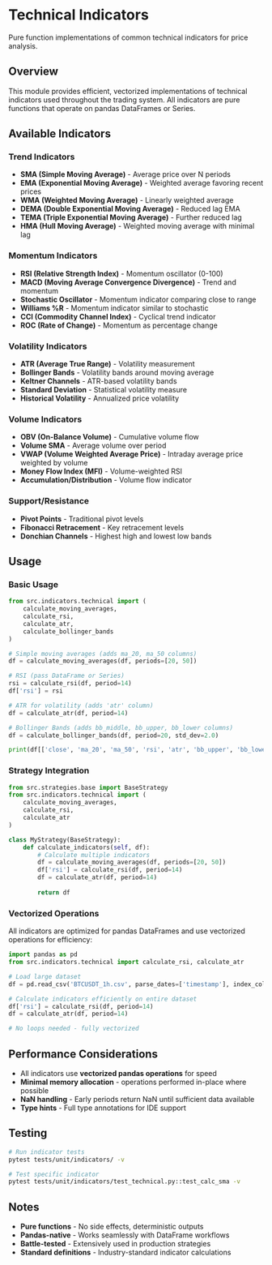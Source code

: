 # Technical Indicators

Pure function implementations of common technical indicators for price analysis.

## Overview

This module provides efficient, vectorized implementations of technical indicators used throughout the trading system. All indicators are pure functions that operate on pandas DataFrames or Series.

## Available Indicators

### Trend Indicators
- **SMA (Simple Moving Average)** - Average price over N periods
- **EMA (Exponential Moving Average)** - Weighted average favoring recent prices
- **WMA (Weighted Moving Average)** - Linearly weighted average
- **DEMA (Double Exponential Moving Average)** - Reduced lag EMA
- **TEMA (Triple Exponential Moving Average)** - Further reduced lag
- **HMA (Hull Moving Average)** - Weighted moving average with minimal lag

### Momentum Indicators
- **RSI (Relative Strength Index)** - Momentum oscillator (0-100)
- **MACD (Moving Average Convergence Divergence)** - Trend and momentum
- **Stochastic Oscillator** - Momentum indicator comparing close to range
- **Williams %R** - Momentum indicator similar to stochastic
- **CCI (Commodity Channel Index)** - Cyclical trend indicator
- **ROC (Rate of Change)** - Momentum as percentage change

### Volatility Indicators
- **ATR (Average True Range)** - Volatility measurement
- **Bollinger Bands** - Volatility bands around moving average
- **Keltner Channels** - ATR-based volatility bands
- **Standard Deviation** - Statistical volatility measure
- **Historical Volatility** - Annualized price volatility

### Volume Indicators
- **OBV (On-Balance Volume)** - Cumulative volume flow
- **Volume SMA** - Average volume over period
- **VWAP (Volume Weighted Average Price)** - Intraday average price weighted by volume
- **Money Flow Index (MFI)** - Volume-weighted RSI
- **Accumulation/Distribution** - Volume flow indicator

### Support/Resistance
- **Pivot Points** - Traditional pivot levels
- **Fibonacci Retracement** - Key retracement levels
- **Donchian Channels** - Highest high and lowest low bands

## Usage

### Basic Usage
```python
from src.indicators.technical import (
    calculate_moving_averages,
    calculate_rsi,
    calculate_atr,
    calculate_bollinger_bands
)

# Simple moving averages (adds ma_20, ma_50 columns)
df = calculate_moving_averages(df, periods=[20, 50])

# RSI (pass DataFrame or Series)
rsi = calculate_rsi(df, period=14)
df['rsi'] = rsi

# ATR for volatility (adds 'atr' column)
df = calculate_atr(df, period=14)

# Bollinger Bands (adds bb_middle, bb_upper, bb_lower columns)
df = calculate_bollinger_bands(df, period=20, std_dev=2.0)

print(df[['close', 'ma_20', 'ma_50', 'rsi', 'atr', 'bb_upper', 'bb_lower']].tail())
```

### Strategy Integration
```python
from src.strategies.base import BaseStrategy
from src.indicators.technical import (
    calculate_moving_averages,
    calculate_rsi,
    calculate_atr
)

class MyStrategy(BaseStrategy):
    def calculate_indicators(self, df):
        # Calculate multiple indicators
        df = calculate_moving_averages(df, periods=[20, 50])
        df['rsi'] = calculate_rsi(df, period=14)
        df = calculate_atr(df, period=14)
        
        return df
```

### Vectorized Operations
All indicators are optimized for pandas DataFrames and use vectorized operations for efficiency:

```python
import pandas as pd
from src.indicators.technical import calculate_rsi, calculate_atr

# Load large dataset
df = pd.read_csv('BTCUSDT_1h.csv', parse_dates=['timestamp'], index_col='timestamp')

# Calculate indicators efficiently on entire dataset
df['rsi'] = calculate_rsi(df, period=14)
df = calculate_atr(df, period=14)

# No loops needed - fully vectorized
```

## Performance Considerations

- All indicators use **vectorized pandas operations** for speed
- **Minimal memory allocation** - operations performed in-place where possible
- **NaN handling** - Early periods return NaN until sufficient data available
- **Type hints** - Full type annotations for IDE support

## Testing

```bash
# Run indicator tests
pytest tests/unit/indicators/ -v

# Test specific indicator
pytest tests/unit/indicators/test_technical.py::test_calc_sma -v
```

## Notes

- **Pure functions** - No side effects, deterministic outputs
- **Pandas-native** - Works seamlessly with DataFrame workflows
- **Battle-tested** - Extensively used in production strategies
- **Standard definitions** - Industry-standard indicator calculations
